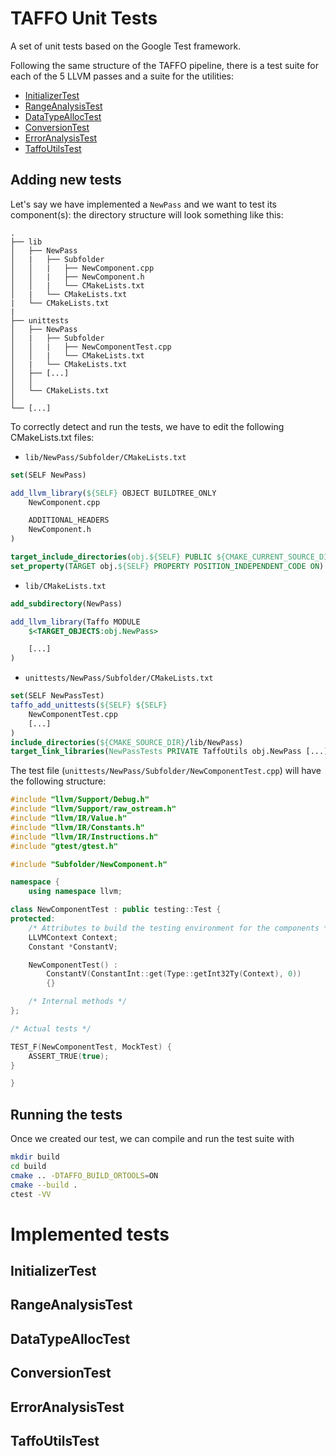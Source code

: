 # TAFFO Unit Tests

A set of unit tests based on the Google Test framework.

Following the same structure of the TAFFO pipeline, there is a test suite for each of the 5 LLVM passes and a suite for the utilities:

- [InitializerTest](#InitializerTest)
- [RangeAnalysisTest](#RangeAnalysisTest)
- [DataTypeAllocTest](#DataTypeAllocTest)
- [ConversionTest](#ConversionTest)
- [ErrorAnalysisTest](#ErrorAnalysisTest)
- [TaffoUtilsTest](#TaffoUtilsTest)

## Adding new tests

Let's say we have implemented a `NewPass` and we want to test its component(s): the directory structure will look something like this:

```
.
├── lib
│   ├── NewPass
│   |   ├── Subfolder
│   │   |   ├── NewComponent.cpp
│   │   |   ├── NewComponent.h
│   │   |   └── CMakeLists.txt
│   |   └── CMakeLists.txt
|   └── CMakeLists.txt
|
├── unittests
│   ├── NewPass
│   |   ├── Subfolder
│   │   |   ├── NewComponentTest.cpp
│   │   |   └── CMakeLists.txt
│   |   └── CMakeLists.txt
│   ├── [...]
│   │
│   └── CMakeLists.txt
│
└── [...]
```

To correctly detect and run the tests, we have to edit the following CMakeLists.txt files:

- `lib/NewPass/Subfolder/CMakeLists.txt` 

```cmake
set(SELF NewPass)

add_llvm_library(${SELF} OBJECT BUILDTREE_ONLY
    NewComponent.cpp

    ADDITIONAL_HEADERS
    NewComponent.h
)

target_include_directories(obj.${SELF} PUBLIC ${CMAKE_CURRENT_SOURCE_DIR})
set_property(TARGET obj.${SELF} PROPERTY POSITION_INDEPENDENT_CODE ON)
```

- `lib/CMakeLists.txt`
```cmake
add_subdirectory(NewPass)

add_llvm_library(Taffo MODULE
    $<TARGET_OBJECTS:obj.NewPass>

    [...]
)
```

- `unittests/NewPass/Subfolder/CMakeLists.txt`

```cmake
set(SELF NewPassTest)
taffo_add_unittests(${SELF} ${SELF}
    NewComponentTest.cpp
    [...]
)
include_directories(${CMAKE_SOURCE_DIR}/lib/NewPass)
target_link_libraries(NewPassTests PRIVATE TaffoUtils obj.NewPass [...])
```

The test file (`unittests/NewPass/Subfolder/NewComponentTest.cpp`) will have the following structure:

```cpp
#include "llvm/Support/Debug.h"
#include "llvm/Support/raw_ostream.h"
#include "llvm/IR/Value.h"
#include "llvm/IR/Constants.h"
#include "llvm/IR/Instructions.h"
#include "gtest/gtest.h"

#include "Subfolder/NewComponent.h"

namespace {
    using namespace llvm;

class NewComponentTest : public testing::Test {
protected:
    /* Attributes to build the testing environment for the components */
    LLVMContext Context;
    Constant *ConstantV;

    NewComponentTest() :
        ConstantV(ConstantInt::get(Type::getInt32Ty(Context), 0))
        {}

    /* Internal methods */
};

/* Actual tests */

TEST_F(NewComponentTest, MockTest) {
    ASSERT_TRUE(true);
}

}
```


## Running the tests

Once we created our test, we can compile and run the test suite with
```sh
mkdir build
cd build
cmake .. -DTAFFO_BUILD_ORTOOLS=ON
cmake --build .
ctest -VV
```


# Implemented tests

## InitializerTest

## RangeAnalysisTest

## DataTypeAllocTest

## ConversionTest

## ErrorAnalysisTest

## TaffoUtilsTest
